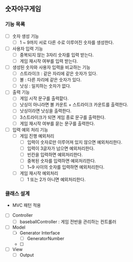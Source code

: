 ## 숫자야구게임

### 기능 목록
- [ ] 숫자 생성 기능
  - [ ] 1 ~ 9까지 서로 다른 수로 이루어진 숫자를 생성한다.
- [ ] 사용자 입력 기능
  - [ ] 중복되지 않는 3자리 숫자를 입력 받는다.
  - [ ] 게임 재시작 여부를 입력 받는다.
- [ ] 생성된 숫자와 사용자 입력을 비교하는 기능
  - [ ] 스트라이크 : 같은 자리에 같은 숫자가 있다.
  - [ ] 볼 : 다른 자리에 같은 숫자가 있다.
  - [ ] 낫싱 : 일치하는 숫자가 없다.
- [ ] 출력 기능
  - [ ] 게임 시작 문구를 출력핱다.
  - [ ] 낫싱이 아니라면 볼 카운트 + 스트라이크 카운트를 출력한다.
  - [ ] 낫싱이라면 낫싱을 출력한다.
  - [ ] 3스트라이크가 되면 게임 종료 문구를 출력한다.
  - [ ] 게임 재시작 여부를 묻는 문구를 출력한다.
- [ ] 입력 예외 처리 기능
  - [ ] 게임 진행 예외처리
    - [ ] 입력이 숫자로만 이루어져 있지 않으면 예외처리한다.
    - [ ] 입력이 3글자가 넘으면 예외처리한다.
    - [ ] 빈칸을 입력하면 예외처리한다.
    - [ ] 중복된 숫자를 입력하면 예외처리한다.
    - [ ] 1~9 사이의 숫자를 입력하면 예외처리한다.
  - [ ] 게임 재시작 예외처리
    - [ ] 1 또는 2가 아니면 예외처리한다.
  
### 클래스 설계
- MVC 패턴 적용
- [ ] Controller
  - [ ] baseballController : 게임 전반을 관리하는 컨트롤러
- [ ] Model
  - [ ] Generator Interface
    - [ ] GeneratorNumber
  - [ ] 
- [ ] View
  - [ ] Output